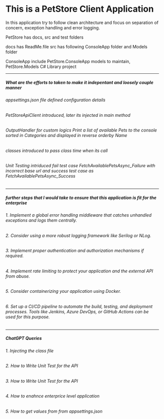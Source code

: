# This is a PetStore Client Application
In this application try to follow clean architecture and focus on separation of concern, exception handling and error logging.

PetStore has docs, src and test folders 

docs has ReadMe.file src has following ConsoleApp folder and Models folder

ConsoleApp include PetStore.ConsoleApp models to maintain, PetStore.Models C# Library project 

---

##### What are the efforts to taken to make it indepentant and loosely couple manner
###### appsettings.json file defined configuration details
###### PetStoreApiClient introduced, later its injected in main method
###### OutputHandler for custom logics Print a list of available Pets to the console sorted in Categories and displayed in reverse orderby Name
###### <T> classes introduced to pass class time when its call
###### Unit Testing intriduced fail test case FetchAvailablePetsAsync_Failure with incorrect base url and success test case as FetchAvailablePetsAsync_Success 

----

##### further steps that I would take to ensure that this application is fit for the enterprise
######  1. Implement a global error handling middleware that catches unhandled exceptions and logs them centrally.
######  2. Consider using a more robust logging framework like Serilog or NLog.
######  3. Implement proper authentication and authorization mechanisms if required.
######  4. Implement rate limiting to protect your application and the external API from abuse.
######  5. Consider containerizing your application using Docker.
######  6. Set up a CI/CD pipeline to automate the build, testing, and deployment processes. Tools like Jenkins, Azure DevOps, or GitHub Actions can be used for this purpose.

---
##### ChatGPT Queries

###### 1. Injecting the class file  
###### 2. How to Write Unit Test for the API 
###### 3. How to Write Unit Test for the API 
###### 4. How to enahnce enterprice level application 
###### 5. How to get values from from appsettings.json